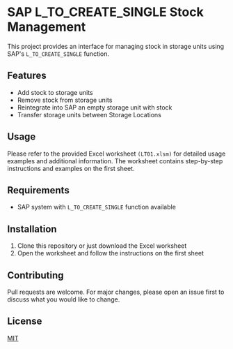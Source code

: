 # SAP L_TO_CREATE_SINGLE Stock Management

This project provides an interface for managing stock in storage units using SAP's `L_TO_CREATE_SINGLE` function.

## Features

- Add stock to storage units
- Remove stock from storage units
- Reintegrate into SAP an empty storage unit with stock
- Transfer storage units between Storage Locations

## Usage

Please refer to the provided Excel worksheet  `(LT01.xlsm)` for detailed usage examples and additional information. The worksheet contains step-by-step instructions and examples on the first sheet.

## Requirements

- SAP system with `L_TO_CREATE_SINGLE` function available

## Installation

1. Clone this repository or just download the Excel worksheet
2. Open the worksheet and follow the instructions on the first sheet

## Contributing

Pull requests are welcome. For major changes, please open an issue first to discuss what you would like to change.

## License

[MIT](https://choosealicense.com/licenses/mit/)
